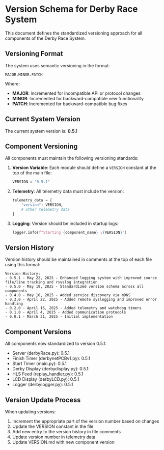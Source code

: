 # Version Schema for Derby Race System

This document defines the standardized versioning approach for all components of the Derby Race System.

## Versioning Format

The system uses semantic versioning in the format:

```
MAJOR.MINOR.PATCH
```

Where:
- **MAJOR**: Incremented for incompatible API or protocol changes
- **MINOR**: Incremented for backward-compatible new functionality
- **PATCH**: Incremented for backward-compatible bug fixes

## Current System Version

The current system version is: **0.5.1**

## Component Versioning

All components must maintain the following versioning standards:

1. **Version Variable**: Each module should define a `VERSION` constant at the top of the main file:
   ```python
   VERSION = "0.5.1"
   ```

2. **Telemetry**: All telemetry data must include the version:
   ```python
   telemetry_data = {
       "version": VERSION,
       # other telemetry data
   }
   ```

3. **Logging**: Version should be included in startup logs:
   ```python
   logger.info(f"Starting {component_name} v{VERSION}")
   ```

## Version History

Version history should be maintained in comments at the top of each file using this format:

```
Version History:
- 0.5.1 - May 22, 2025 - Enhanced logging system with improved source file/line tracking and rsyslog integration
- 0.5.0 - May 19, 2025 - Standardized version schema across all components
- 0.4.0 - May 10, 2025 - Added service discovery via mDNS
- 0.3.0 - April 22, 2025 - Added remote syslogging and improved error handling
- 0.2.0 - April 15, 2025 - Added telemetry and watchdog timers
- 0.1.0 - April 4, 2025 - Added communication protocols
- 0.0.1 - March 31, 2025 - Initial implementation
```

## Component Versions

All components now standardized to version 0.5.1:

- Server (derbyRace.py): 0.5.1
- Finish Timer (derbynetPCBv1.py): 0.5.1
- Start Timer (main.py): 0.5.1
- Derby Display (derbydisplay.py): 0.5.1
- HLS Feed (replay_handler.py): 0.5.1
- LCD Display (derbyLCD.py): 0.5.1
- Logger (derbylogger.py): 0.5.1

## Version Update Process

When updating versions:

1. Increment the appropriate part of the version number based on changes
2. Update the VERSION constant in the file
3. Add new entry to the version history in file comments
4. Update version number in telemetry data
5. Update VERSION.md with new component version